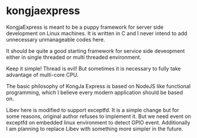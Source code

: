 # kongjaexpress

KongjaExpress is meant to be a puppy framework for server side development on Linux machines.
It is written in C and I never intend to add unnecessary unmanageable codes here.

It should be quite a good starting framework for service side deveopment either in single threaded or multi threaded environment.

Keep it simple!
Thread is evil! But sometimes it is necessary to fully take advantage of multi-core CPU.

The basic philosophy of KongJa Express is based on NodeJS like functional programming, which I believe every modern application should be based on.

Libev here is modified to support exceptfd. It is a simple change but for some reasons, original author refuses to implement it. But we need event on exceptfd on embedded linux environment to detect GPIO event.
Additionally I am planning to replace Libev with something more simpler in the future.
